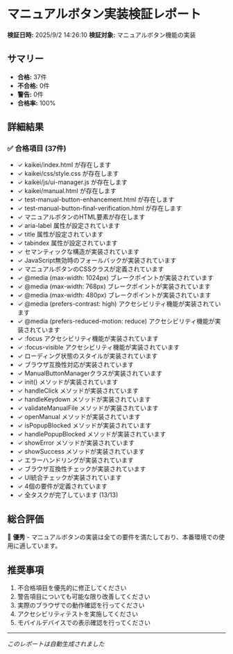 # マニュアルボタン実装検証レポート

**検証日時:** 2025/9/2 14:26:10
**検証対象:** マニュアルボタン機能の実装

## サマリー

- **合格:** 37件
- **不合格:** 0件  
- **警告:** 0件
- **合格率:** 100%

## 詳細結果

### ✅ 合格項目 (37件)

- ✓ kaikei/index.html が存在します
- ✓ kaikei/css/style.css が存在します
- ✓ kaikei/js/ui-manager.js が存在します
- ✓ kaikei/manual.html が存在します
- ✓ test-manual-button-enhancement.html が存在します
- ✓ test-manual-button-final-verification.html が存在します
- ✓ マニュアルボタンのHTML要素が存在します
- ✓ aria-label 属性が設定されています
- ✓ title 属性が設定されています
- ✓ tabindex 属性が設定されています
- ✓ セマンティックな構造が実装されています
- ✓ JavaScript無効時のフォールバックが実装されています
- ✓ マニュアルボタンのCSSクラスが定義されています
- ✓ @media (max-width: 1024px) ブレークポイントが実装されています
- ✓ @media (max-width: 768px) ブレークポイントが実装されています
- ✓ @media (max-width: 480px) ブレークポイントが実装されています
- ✓ @media (prefers-contrast: high) アクセシビリティ機能が実装されています
- ✓ @media (prefers-reduced-motion: reduce) アクセシビリティ機能が実装されています
- ✓ :focus アクセシビリティ機能が実装されています
- ✓ :focus-visible アクセシビリティ機能が実装されています
- ✓ ローディング状態のスタイルが実装されています
- ✓ ブラウザ互換性対応が実装されています
- ✓ ManualButtonManagerクラスが実装されています
- ✓ init() メソッドが実装されています
- ✓ handleClick メソッドが実装されています
- ✓ handleKeydown メソッドが実装されています
- ✓ validateManualFile メソッドが実装されています
- ✓ openManual メソッドが実装されています
- ✓ isPopupBlocked メソッドが実装されています
- ✓ handlePopupBlocked メソッドが実装されています
- ✓ showError メソッドが実装されています
- ✓ showSuccess メソッドが実装されています
- ✓ エラーハンドリングが実装されています
- ✓ ブラウザ互換性チェックが実装されています
- ✓ UI統合チェックが実装されています
- ✓ 4個の要件が定義されています
- ✓ 全タスクが完了しています (13/13)

## 総合評価

🎉 **優秀** - マニュアルボタンの実装は全ての要件を満たしており、本番環境での使用に適しています。

## 推奨事項

1. 不合格項目を優先的に修正してください
2. 警告項目についても可能な限り改善してください  
3. 実際のブラウザでの動作確認を行ってください
4. アクセシビリティテストを実施してください
5. モバイルデバイスでの表示確認を行ってください

---
*このレポートは自動生成されました*
